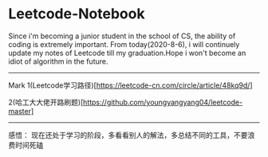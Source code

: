# Leetcode-Notebook
Since i'm becoming a junior student in the school of CS, the ability of coding is extremely important. From today(2020-8-6), i will continuely update my notes of Leetcode till my graduation.Hope i won't become an idiot of algorithm in the future.

---
Mark 
1\(Leetcode学习路径)[https://leetcode-cn.com/circle/article/48kq9d/]

2\(哈工大大佬开路刷题)[https://github.com/youngyangyang04/leetcode-master]

---
感悟：
现在还处于学习的阶段，多看看别人的解法，多总结不同的工具，不要浪费时间死磕
